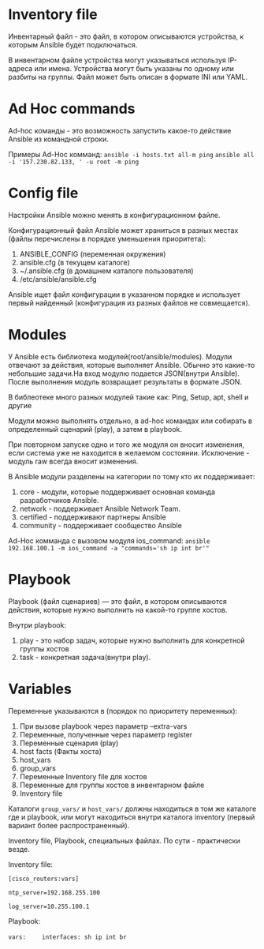 # Inventory file

Инвентарный файл - это файл, в котором описываются устройства, к которым Ansible будет подключаться.

В инвентарном файле устройства могут указываться используя IP-адреса или имена. Устройства могут быть указаны по одному или разбиты на группы. Файл может быть описан в формате INI или YAML.

# Ad Hoc commands

Ad-hoc команды - это возможность запустить какое-то действие Ansible из командной строки.

Примеры Ad-Hoc комманд:
`ansible -i hosts.txt all-m ping`
`ansible all -i '157.230.82.133, ' -u root -m ping`

# Config file

Настройки Ansible можно менять в конфигурационном файле.

Конфигурационный файл Ansible может храниться в разных местах (файлы перечислены в порядке уменьшения приоритета):

1. ANSIBLE_CONFIG (переменная окружения)
2. ansible.cfg (в текущем каталоге)
3. ~/.ansible.cfg (в домашнем каталоге пользователя)
4. /etc/ansible/ansible.cfg

Ansible ищет файл конфигурации в указанном порядке и использует первый найденный (конфигурация из разных файлов не совмещается).

# Modules 

У Ansible есть библиотека модулей(root/ansible/modules). Модули отвечают за действия, которые выполняет Ansible. Обычно это какие-то небольшие задачи.На вход модулю подается JSON(внутри Ansible). После выполнения модуль возвращает результаты в формате JSON. 

В библеотеке много разных модулей такие как: Ping, Setup, apt, shell и другие

Модули можно выполнять отдельно, в ad-hoc командах или собирать в определенный сценарий (play), а затем в playbook.

При повторном запуске одно и того же модуля он вносит изменения, если система уже не находится в желаемом состоянии. Исключение - модуль raw всегда вносит изменения.

В Ansible модули разделены на категории по тому кто их поддерживает:

1. core - модули, которые поддерживает основная команда разработчиков Ansible.
2. network - поддерживает Ansible Network Team.
3. certified - поддерживают партнеры Ansible
4. community - поддерживает сообщество Ansible

Ad-Hoc комманда с вызовом модуля ios_command:
`ansible 192.168.100.1 -m ios_command -a "commands='sh ip int br'"`

# Playbook

Playbook (файл сценариев) — это файл, в котором описываются действия, которые нужно выполнить на какой-то группе хостов.

Внутри playbook:
1. play - это набор задач, которые нужно выполнить для конкретной группы хостов
2. task - конкретная задача(внутри play).

# Variables

Переменные указываются в (порядок по приоритету переменных):
1. При вызове playbook через параметр –extra-vars
2. Переменные, полученные через параметр register
3. Переменные сценария (play)
4. host facts (Факты хоста)
5. host_vars
6. group_vars
7. Переменные Inventory file для хостов
8. Переменные для группы хостов в инвентарном файле
9. Inventory file

Каталоги `group_vars/` и `host_vars/` должны находиться в том же каталоге где и playbook, или могут находиться внутри каталога inventory (первый вариант более распространенный).

Inventory file, Playbook, специальных файлах. По сути - практически везде.

Inventory file:

`[cisco_routers:vars]`

`ntp_server=192.168.255.100`

`log_server=10.255.100.1`

Playbook:

`vars:`
`    interfaces: sh ip int br`